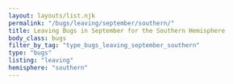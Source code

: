 ```yaml
---
layout: layouts/list.njk
permalink: "/bugs/leaving/september/southern/"
title: Leaving Bugs in September for the Southern Hemisphere
body_class: bugs
filter_by_tag: "type_bugs_leaving_september_southern"
type: "bugs"
listing: "leaving"
hemisphere: "southern"
---
```

